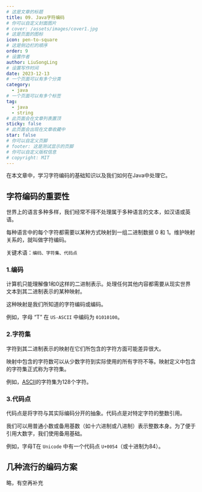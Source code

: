 ```yaml
---
# 这是文章的标题
title: 09. Java字符编码
# 你可以自定义封面图片
# cover: /assets/images/cover1.jpg
# 这是页面的图标
icon: pen-to-square
# 这是侧边栏的顺序
order: 9
# 设置作者
author: LiuSongLing
# 设置写作时间
date: 2023-12-13
# 一个页面可以有多个分类
category:
  - java
# 一个页面可以有多个标签
tag:
  - java
  - string
# 此页面会在文章列表置顶
sticky: false
# 此页面会出现在文章收藏中
star: false
# 你可以自定义页脚
# footer: 这是测试显示的页脚
# 你可以自定义版权信息
# copyright: MIT
---
```


在本文章中，学习字符编码的基础知识以及我们如何在Java中处理它。

<!-- more -->

## 字符编码的重要性

世界上的语言多种多样，我们经常不得不处理属于多种语言的文本，如汉语或英语。

每种语言中的每个字符都需要以某种方式映射到一组二进制数据 0 和 1。维护映射关系的，就叫做字符编码。

关键术语：`编码、字符集、代码点`

### 1.编码

计算机只能理解像1和0这样的二进制表示。处理任何其他内容都需要从现实世界文本到其二进制表示的某种映射。

这种映射是我们所知道的字符编码或编码。

例如，字母 “T” 在 `US-ASCII` 中编码为 `01010100`。

### 2.字符集

字符到其二进制表示的映射在它们所包含的字符方面可能差异很大。

映射中包含的字符数可以从少数字符到实际使用的所有字符不等。映射定义中包含的字符集正式称为字符集。

例如，[ASCII](http://ee.hawaii.edu/~tep/EE160/Book/chap4/subsection2.1.1.1.html)的字符集为128个字符。

### 3.代码点

代码点是将字符与其实际编码分开的抽象。代码点是对特定字符的整数引用。

我们可以用普通小数或备用基数（如十六进制或八进制）表示整数本身。为了便于引用大数字，我们使用备用基础。

例如，字母T在 `Unicode` 中有一个代码点 `U+0054`（或十进制为84）。

## 几种流行的编码方案

略，有空再补充